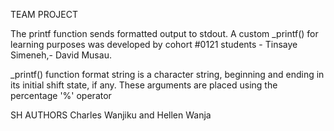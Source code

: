 TEAM PROJECT

The printf function sends formatted output to stdout. A custom _printf() for learning purposes was developed by cohort #0121 students - Tinsaye Simeneh,- David Musau.

_printf() function format string is a character string, beginning and ending in its initial shift state, if any. These arguments are placed using the percentage '%' operator

SH AUTHORS
Charles Wanjiku and Hellen Wanja

